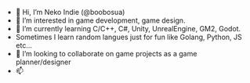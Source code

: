 - 👋 Hi, I’m Neko Indie (@boobosua)
- 👀 I’m interested in game development, game design.
- 🌱 I’m currently learning C/C++, C#, Unity, UnrealEngine, GM2, Godot.
- Sometimes I learn random langues just for fun like Golang, Python, JS etc...
- 💞️ I’m looking to collaborate on game projects as a game planner/designer
- 📫 

<!---
boobosua/boobosua is a ✨ special ✨ repository because its `README.md` (this file) appears on your GitHub profile.
You can click the Preview link to take a look at your changes.
--->
